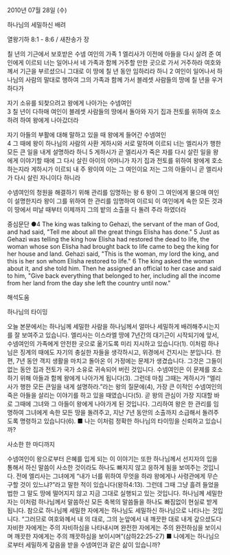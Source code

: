 2010년 07월 28일 (수)

하나님의 세밀하신 배려



열왕기하 8:1 - 8:6 / 새찬송가  장


칠 년의 기근에서 보호받은 수넴 여인의 가족 
1 엘리사가 이전에 아들을 다시 살려 준 여인에게 이르되 너는 일어나서 네 가족과 함께 거주할 만한 곳으로 가서 거주하라 여호와께서 기근을 부르셨으니 그대로 이 땅에 칠 년 동안 임하리라 하니 2 여인이 일어나서 하나님의 사람의 말대로 행하여 그의 가족과 함께 가서 블레셋 사람들의 땅에 칠 년을 우거하다가  

자기 소유를 되찾으려고 왕에게 나아가는 수넴여인  
3 칠 년이 다하매 여인이 블레셋 사람들의 땅에서 돌아와 자기 집과 전토를 위하여 호소하려 하여 왕에게 나아갔더라  

자기 아들의 부활에 대해 말하고 있을 때 왕에게 들어간 수넴여인  
4 그 때에 왕이 하나님의 사람의 사환 게하시와 서로 말하며 이르되 너는 엘리사가 행한 모든 큰 일을 내게 설명하라 하니 5 게하시가 곧 엘리사가 죽은 자를 다시 살린 일을 왕에게 이야기할 때에 그 다시 살린 아이의 어머니가 자기 집과 전토를 위하여 왕에게 호소하는지라 게하시가 이르되 내 주 왕이여 이는 그 여인이요 저는 그의 아들이니 곧 엘리사가 다시 살린 자니이다 하니라  

수넴여인의 청원을 해결하기 위해 관리를 임명하는 왕 
6 왕이 그 여인에게 물으매 여인이 설명한지라 왕이 그를 위하여 한 관리를 임명하여 이르되 이 여인에게 속한 모든 것과 이 땅에서 떠날 때부터 이제까지 그의 밭의 소출을 다 돌려 주라 하였더라 



중심문단 ●4 The king was talking to Gehazi, the servant of the man of God, and had said, "Tell me about all the great things Elisha has done." 5 Just as Gehazi was telling the king how Elisha had restored the dead to life, the woman whose son Elisha had brought back to life came to beg the king for her house and land. Gehazi said, "This is the woman, my lord the king, and this is her son whom Elisha restored to life." 6 The king asked the woman about it, and she told him. Then he assigned an official to her case and said to him, "Give back everything that belonged to her, including all the income from her land from the day she left the country until now."

해석도움





하나님의 타이밍  

오늘 본문에서는 하나님께 세밀한 사람을 하나님께서 얼마나 세밀하게 배려해주시는지를 잘 보여주고 있습니다. 엘리사는 이스라엘 땅에 7년간의 대기근이 시작되기에 앞서, 수넴여인의 가족에게 안전한 곳으로 옮기도록 미리 지시하고 있습니다(1). 이처럼 하나님은 징계의 때에도 자기의 충실한 자들을 생각하시고, 위경에서 건지시는 분입니다. 한편, 7년 동안 객지 생활을 마치고 돌아온 이 가정에는 문제가 생겼습니다. 그것은 그들이 없는 동안 집과 전토가 국가 소유로 귀속되어 버린 것입니다. 수넴여인은 이 문제를 호소하기 위해 아들과 함께 왕에게 나아가게 됩니다(3). 그런데 마침 그때는 게하시가 “엘리사가 행한 모든 큰일을 내게 설명하라.”라는 왕의 질문에(4), 가장 큰 이적인 수넴여인의 죽은 아들을 살리는 이야기를 하고 있을 때였습니다(5). 곧 왕의 관심이 가장 지대할 바로 그때에 그녀와 그 아들이 왕에게 나아가게 된 것입니다. 그리하여 왕은 한 관리를 임명하여 그녀에게 속한 모든 땅을 돌려주고, 지난 7년 동안의 소출까지 소급해서 돌려주도록 명령하고 있습니다(6). 
■ 나는 이처럼 정확한 하나님의 타이밍을 신뢰하고 있습니까?   

사소한 한 마디까지  

수넴여인이 왕으로부터 은혜를 입게 되는 이 이야기는 또한 하나님께서 선지자의 입을 통해서 하신 말씀이 사소한 것이라도 하나도 빠지지 않고 응하게 됨을 보여주는 것입니다. 전에 엘리사는 그녀에게 “내가 너를 위하여 무엇을 하랴 왕에게나 사령관에게 무슨 구할 것이 있느냐?”라고 말한 적이 있습니다(왕하4:13). 그런데 그때 그냥 흘려 들었을 법한 그 말도 땅에 떨어지지 않고 지금 그대로 실행되고 있는 것입니다. 하나님께 세밀한 자는 이처럼 하나님께서 말씀하신 모든 축복의 말씀들을 하나도 빠짐없이 현실로 받게 됩니다. 참으로 하나님께 세밀한 자에게는 하나님도 세밀하신 하나님으로 나타나는 것입니다. “그러므로 여호와께서 내 의 대로, 그의 눈앞에서 내 깨끗한 대로 내게 갚으셨도다 자비한 자에게는 주의 자비하심을 나타내시며 완전한 자에게는 주의 완전하심을 보이시며 깨끗한 자에게는 주의 깨끗하심을 보이시며”(삼하22:25-27) 
■ 나에게는 하나님으로부터 세밀하게 갚음을 받을 수넴여인과 같은 삶이 있습니까?